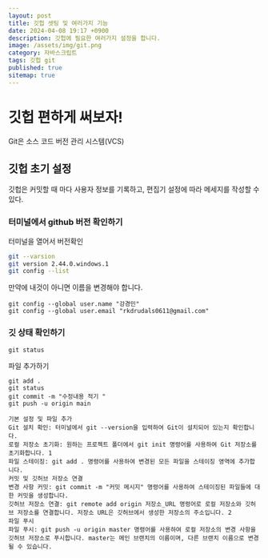 ```yaml
---
layout: post
title: 깃헙 셋팅 및 여러가지 기능
date: 2024-04-08 19:17 +0900
description: 깃헙에 필요한 여러가지 설정을 합니다.
image: /assets/img/git.png
category: 자바스크립트
tags: 깃헙 git
published: true
sitemap: true
---
```


# 깃헙 편하게 써보자!
Git은 소스 코드 버전 관리 시스템(VCS)

## 깃헙 초기 설정
깃헙은 커밋할 때 마다 사용자 정보를 기록하고, 편집기 설정에 따라 메세지를 작성할 수 있다.
### 터미널에서 github 버전 확인하기
터미널을 열어서 버전확인
```bash
git --varsion
git version 2.44.0.windows.1
git config --list
````
만약에 내것이 아니면 이름을 변경해야 합니다.
````
git config --global user.name "강경민"
git config --global user.email "rkdrudals0611@gmail.com"
````

### 깃 상태 확인하기
````
git status
````

파일 추가하기
````
git add .
git status
git commit -m "수정내용 적기 "
git push -u origin main

기본 설정 및 파일 추가
Git 설치 확인: 터미널에서 git --version을 입력하여 Git이 설치되어 있는지 확인합니다.
로컬 저장소 초기화: 원하는 프로젝트 폴더에서 git init 명령어를 사용하여 Git 저장소를 초기화합니다. 1
파일 스테이징: git add . 명령어를 사용하여 변경된 모든 파일을 스테이징 영역에 추가합니다.
커밋 및 깃허브 저장소 연결
변경 사항 커밋: git commit -m "커밋 메시지" 명령어를 사용하여 스테이징된 파일들에 대한 커밋을 생성합니다.
깃허브 저장소 연결: git remote add origin 저장소_URL 명령어로 로컬 저장소와 깃허브 저장소를 연결합니다. 저장소 URL은 깃허브에서 생성한 저장소의 주소입니다. 2
파일 푸시
파일 푸시: git push -u origin master 명령어를 사용하여 로컬 저장소의 변경 사항을 깃허브 저장소로 푸시합니다. master는 메인 브랜치의 이름이며, 다른 브랜치 이름으로 변경될 수 있습니다.